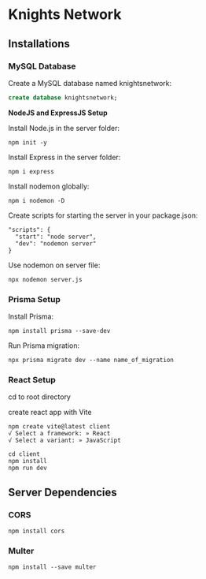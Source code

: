 # Knights Network

## Installations

### MySQL Database

Create a MySQL database named knightsnetwork:

```sql
create database knightsnetwork;
```
**NodeJS and ExpressJS Setup**

Install Node.js in the server folder:
```
npm init -y
```
Install Express in the server folder:
```
npm i express
```
Install nodemon globally:
```
npm i nodemon -D
```
Create scripts for starting the server in your package.json:
```
"scripts": {
  "start": "node server",
  "dev": "nodemon server"
}
```
Use nodemon on server file:
```
npx nodemon server.js
```

### Prisma Setup
Install Prisma:
```
npm install prisma --save-dev
```
Run Prisma migration:
```
npx prisma migrate dev --name name_of_migration
```

### React Setup
cd to root directory

create react app with Vite
```
npm create vite@latest client  
√ Select a framework: » React
√ Select a variant: » JavaScript

cd client
npm install
npm run dev
```

## Server Dependencies
### CORS
```
npm install cors
```
### Multer
```
npm install --save multer
```

